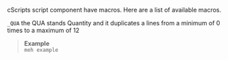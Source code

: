cScripts script component have macros. Here are a list of available macros.


`_QUA` the QUA stands Quantity and it duplicates a lines from a minimum of 0 times to a maximum of 12
> **Example**<br>
> ```meh example```